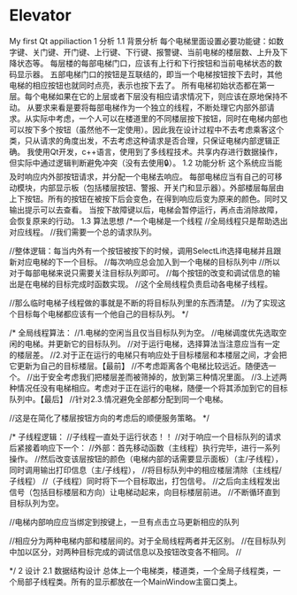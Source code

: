 # Elevator
My first Qt appiliaction
1  分析
1.1 背景分析
每个电梯里面设置必要功能键：如数字键、关门键、开门键、上行键、下行键、报警键、当前电梯的楼层数、上升及下降状态等。
每层楼的每部电梯门口，应该有上行和下行按钮和当前电梯状态的数码显示器。
五部电梯门口的按钮是互联结的，即当一个电梯按钮按下去时，其他电梯的相应按钮也就同时点亮，表示也按下去了。
所有电梯初始状态都在第一层。每个电梯如果在它的上层或者下层没有相应请求情况下，则应该在原地保持不动。
从要求来看是要将每部电梯作为一个独立的线程，不断处理它内部外部请求。从实际中考虑，一个人可以在楼道里的不同楼层按下按钮，同时在电梯内部也可以按下多个按钮（虽然他不一定使用）。因此我在设计过程中不去考虑乘客这个类，只从请求的角度出发，不去考虑这种请求是否合理，只保证电梯内部逻辑正确。
我使用Qt开发，c++语言，使用到了多线程技术。共享内存进行数据操作，但实际中通过逻辑判断避免冲突（没有去使用🔒）。
1.2 功能分析
这个系统应当能及时响应内外部按钮请求，并分配一个电梯去响应。
每部电梯应当有自己的可移动模块，内部显示板（包括楼层按钮、警报、开关门和显示器）。外部楼层每层由上下按钮。所有的按钮在被按下后会变色，在得到响应后变为原来的颜色。同时又输出提示可以去查看。
	当按下故障键以后，电梯会暂停运行，再点击消除故障，会恢复原来的行动。
1.3 算法思想
/*一个电梯是一个线程
//全局线程只是帮助选出对应线程。
//我们需要一个总的请求队列。

//整体逻辑：每当内外有一个按钮被按下的时候，调用SelectLift选择电梯并且跟新对应电梯的下一个目标。
//每次响应总会加入到一个电梯的目标队列中
//所以对于每部电梯来说只需要关注目标队列即可。
//每个按钮的改变和调试信息的输出是在电梯的目标完成时函数实现。
//这个全局线程负责启动各电梯子线程。

//那么临时电梯子线程做的事就是不断的将目标队列里的东西清楚。
//为了实现这个目标每个电梯都应该有一个他自己的目标队列。
*/

/*
全局线程算法：
//1.电梯的空闲当且仅当目标队列为空。
//电梯调度优先选取空闲的电梯。并更新它的目标队列。
//对于运行电梯，选择算法当注意应当有一定的楼层差。
//2.对于正在运行的电梯只有响应处于目标楼层和本楼层之间，才会把它更新为自己的目标楼层。【最前】
//不考虑距离各个电梯比较远近。随便选一个。
//出于安全考虑我们把楼层差而被筛掉的，放到第三种情况里面。
//3.上述两种情况任没有电梯相应。考虑对于正在运行的电梯，随便一个将其添加到它的目标队列中。【最后】
//针对2.3.情况避免全部都分配到同一个电梯。

//这是在简化了楼层按钮方向的考虑后的顺便服务策略。
*/

/*
子线程逻辑：
//子线程一直处于运行状态！！
//对于响应一个目标队列的请求后紧接着响应下一个：
//外部：首先移动函数（主线程）执行完毕，进行一系列操作。
//然后改变该层按钮的颜色（电梯内部的话需要显示面板）（主/子线程），同时调用输出打印信息（主/子线程），
//将目标队列中的相应楼层清除（主线程/子线程）
//（子线程）同时将下一个目标取出，打包信号。
//之后向主线程发出信号（包括目标楼层和方向）让电梯动起来，向目标楼层前进。
//不断循环直到目标队列为空。

//电梯内部响应应当绑定到按键上，一旦有点击立马更新相应的队列

//相应分为两种电梯内部和楼层间的。对于全局线程两者并无区别。
//在目标队列中加以区分，对两种目标完成的调试信息以及按钮改变各不相同。
//

*/
2	设计
2.1 数据结构设计
总体上一个电梯类，楼道类，一个全局子线程类，一个局部子线程类。所有的显示都放在一个MainWindow主窗口类上。
